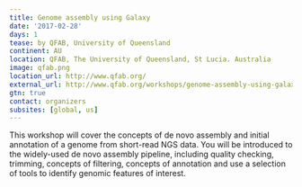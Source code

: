 ```yaml
---
title: Genome assembly using Galaxy
date: '2017-02-28'
days: 1
tease: by QFAB, University of Queensland
continent: AU
location: QFAB, The University of Queensland, St Lucia. Australia
image: qfab.png
location_url: http://www.qfab.org/
external_url: http://www.qfab.org/workshops/genome-assembly-using-galaxy-28-feb-2017
gtn: true
contact: organizers
subsites: [global, us]
---
```

This workshop will cover the concepts of de novo assembly and initial annotation of a genome from short-read NGS data. You will be introduced to the widely-used de novo assembly pipeline, including quality checking, trimming, concepts of filtering, concepts of annotation and use a selection of tools to identify genomic features of interest.
